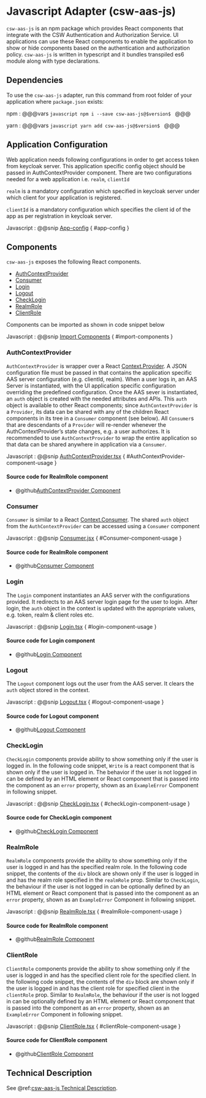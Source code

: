 # Javascript Adapter (csw-aas-js)

`csw-aas-js` is an npm package which provides React components that integrate with the CSW
Authentication and Authorization Service.  UI applications can use these React components to
enable the application to show or hide components based on the authentication and authorization policy.
`csw-aas-js` is written in typescript and it bundles transpiled es6 module along with type declarations.

<!-- introduction to the javascript adapter -->

## Dependencies

To use the `csw-aas-js` adapter, run this command from root folder of your application where `package.json` exists:

npm
:   @@@vars
    ```javascript
        npm i --save csw-aas-js@$version$
    ```
    @@@

yarn
:   @@@vars
    ```javascript
        yarn add csw-aas-js@$version$
    ```
    @@@

## Application Configuration

Web application needs following configurations in order to get access token from keycloak server. This application specific
config object should be passed in AuthContextProvider component. There are two configurations needed for a web application
i.e. `realm`, `clientId`

`realm` is a mandatory configuration which specified in keycloak server under which client for your application is registered.

`clientId` is a mandatory configuration which specifies the client id of the app as per registration
in keycloak server.

Javascript
:   @@snip [App-config](../../../../aas-examples/example-app/src/config/AppConfig.js) { #app-config }


## Components

`csw-aas-js` exposes the following React components.

 - [AuthContextProvider](#AuthContextProvider)
 - [Consumer](#consumer)
 - [Login](#login)
 - [Logout](#logout)
 - [CheckLogin](#checklogin)
 - [RealmRole](#realmrole)
 - [ClientRole](#clientrole)

Components can be imported as shown in code snippet below

Javascript
:   @@snip [Import Components](../../../../aas-examples/example-app/src/components/NavComponent.jsx) { #import-components }


### AuthContextProvider

`AuthContextProvider` is wrapper over a React [Context.Provider](https://reactjs.org/docs/context.html#contextprovider).
A JSON configuration file must be passed in that contains the application specific AAS server configuration
(e.g. clientId, realm). When a user logs in, an AAS Server is instantiated, with the UI application specific
configuration overriding the predefined configuration.
Once the AAS sever is instantiated, an `auth` object is created with the needed attributes and APIs. This `auth` object
is available to other React components; since `AuthContextProvider` is a `Provider`, its data can be shared with any of
the children React components in its tree in a `Consumer` component (see below). All `Consumer`s that are
descendants of a `Provider` will re-render whenever the AuthContextProvider’s state changes, e.g. a user authorizes.
It is recommended to use `AuthContextProvider` to wrap the entire application so that data can be shared anywhere in
application via a `Consumer`.

Javascript
:   @@snip [AuthContextProvider.tsx](../../../../aas-examples/example-app/src/components/ExampleApp.jsx) { #AuthContextProvider-component-usage }

#### Source code for RealmRole component

* @github[AuthContextProvider Component](../../../../csw-aas-js/src/components/context/AuthContextProvider.tsx)

### Consumer

`Consumer` is similar to a React [Context.Consumer](https://reactjs.org/docs/context.html#contextconsumer).
The shared `auth` object from the `AuthContextProvider` can be accessed using a `Consumer` component

Javascript
:   @@snip [Consumer.jsx](../../../../aas-examples/example-app/src/components/Read.jsx) { #Consumer-component-usage }

#### Source code for RealmRole component

* @github[Consumer Component](/csw-aas-js/src/components/context/AuthContext.ts)

### Login

The `Login` component instantiates an AAS server with the configurations provided. It redirects to an AAS server login page
for the user to login. After login, the `auth` object in the context is updated with the appropriate values,
e.g. token, realm & client roles etc.

Javascript
:   @@snip [Login.tsx](../../../../aas-examples/example-app/src/components/NavComponent.jsx) { #login-component-usage }

#### Source code for Login component

* @github[Login Component](/csw-aas-js/src/components/Login.tsx)

### Logout

The `Logout` component logs out the user from the AAS server. It clears the `auth` object stored in the context.

Javascript
:   @@snip [Logout.tsx](../../../../aas-examples/example-app/src/components/NavComponent.jsx) { #logout-component-usage }

#### Source code for Logout component

* @github[Logout Component](/csw-aas-js/src/components/Logout.tsx)

### CheckLogin

`CheckLogin` components provide ability to show something only if the user is logged in.
In the following code snippet, `Write` is a react component that is shown only if the user is logged in.
The behavior if the user is not logged in can be defined by an HTML element or React component that is
passed into the component as an `error` property, shown as an `ExampleError` Component in following snippet.

Javascript
:   @@snip [CheckLogin.tsx](../../../../aas-examples/example-app/src/components/ExampleApp.jsx) { #checkLogin-component-usage }

#### Source code for CheckLogin component

* @github[CheckLogin Component](/csw-aas-js/src/components/authentication/CheckLogin.tsx)

### RealmRole

`RealmRole` components provide the ability to show something only if the user is logged in and has the specified realm role.
In the following code snippet, the contents of the `div` block are shown only if the user is logged in and
has the realm role specified in the `realmRole` prop.  Similar to `CheckLogin`,
the behaviour if the user is not logged in can be optionally defined by an HTML element or React component
that is passed into the component as an `error` property, shown as an `ExampleError` Component in following snippet.

Javascript
:   @@snip [RealmRole.tsx](../../../../aas-examples/example-app/src/components/ExampleApp.jsx) { #realmRole-component-usage }

#### Source code for RealmRole component

* @github[RealmRole Component](/csw-aas-js/src/components/authorization/RealmRole.tsx)

### ClientRole

`ClientRole` components provide the ability to show something only if the user is logged in and has the specified client
role for the specified client. In the following code snippet, the contents of the `div` block are shown only if
the user is logged in and has the client role for specified client in the `clientRole` prop.  Similar to `RealmRole`,
the behaviour if the user is not logged in can be optionally defined by an HTML element or React component
that is passed into the component as an `error` property, shown as an `ExampleError` Component in following snippet.

Javascript
:   @@snip [ClientRole.tsx](../../../../aas-examples/example-app/src/components/ExampleApp.jsx) { #clientRole-component-usage }

#### Source code for ClientRole component

* @github[ClientRole Component](/csw-aas-js/src/components/authorization/ClientRole.tsx)

## Technical Description
See @ref:[csw-aas-js Technical Description](../technical/csw-aas-js.md).
